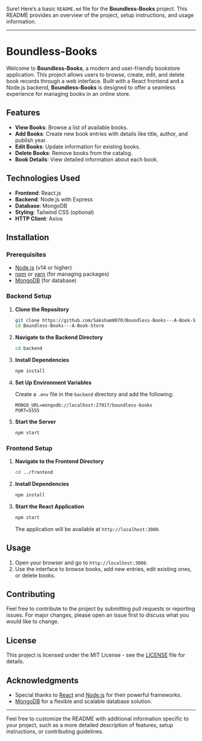 Sure! Here’s a basic `README.md` file for the **Boundless-Books** project. This README provides an overview of the project, setup instructions, and usage information.

---

# Boundless-Books

Welcome to **Boundless-Books**, a modern and user-friendly bookstore application. This project allows users to browse, create, edit, and delete book records through a web interface. Built with a React frontend and a Node.js backend, **Boundless-Books** is designed to offer a seamless experience for managing books in an online store.

## Features

- **View Books**: Browse a list of available books.
- **Add Books**: Create new book entries with details like title, author, and publish year.
- **Edit Books**: Update information for existing books.
- **Delete Books**: Remove books from the catalog.
- **Book Details**: View detailed information about each book.

## Technologies Used

- **Frontend**: React.js
- **Backend**: Node.js with Express
- **Database**: MongoDB
- **Styling**: Tailwind CSS (optional)
- **HTTP Client**: Axios

## Installation

### Prerequisites

- [Node.js](https://nodejs.org/) (v14 or higher)
- [npm](https://www.npmjs.com/) or [yarn](https://yarnpkg.com/) (for managing packages)
- [MongoDB](https://www.mongodb.com/) (for database)

### Backend Setup

1. **Clone the Repository**

   ```sh
   git clone https://github.com/Saksham0070/Boundless-Books---A-Book-Store.git
   cd Boundless-Books---A-Book-Store
   ```

2. **Navigate to the Backend Directory**

   ```sh
   cd backend
   ```

3. **Install Dependencies**

   ```sh
   npm install
   ```

4. **Set Up Environment Variables**

   Create a `.env` file in the `backend` directory and add the following:

   ```
   MONGO_URL=mongodb://localhost:27017/boundless-books
   PORT=5555
   ```

5. **Start the Server**

   ```sh
   npm start
   ```

### Frontend Setup

1. **Navigate to the Frontend Directory**

   ```sh
   cd ../frontend
   ```

2. **Install Dependencies**

   ```sh
   npm install
   ```

3. **Start the React Application**

   ```sh
   npm start
   ```

   The application will be available at `http://localhost:3000`.

## Usage

1. Open your browser and go to `http://localhost:3000`.
2. Use the interface to browse books, add new entries, edit existing ones, or delete books.

## Contributing

Feel free to contribute to the project by submitting pull requests or reporting issues. For major changes, please open an issue first to discuss what you would like to change.

## License

This project is licensed under the MIT License - see the [LICENSE](LICENSE) file for details.

## Acknowledgments

- Special thanks to [React](https://reactjs.org/) and [Node.js](https://nodejs.org/) for their powerful frameworks.
- [MongoDB](https://www.mongodb.com/) for a flexible and scalable database solution.

---

Feel free to customize the README with additional information specific to your project, such as a more detailed description of features, setup instructions, or contributing guidelines.

